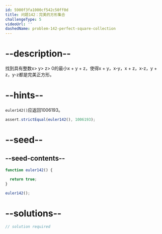 ```yaml
---
id: 5900f3fa1000cf542c50ff0d
title: 问题142：完美的方形集合
challengeType: 5
videoUrl: ''
dashedName: problem-142-perfect-square-collection
---
```


# --description--

找到具有整数x> y> z> 0的最小x + y + z，使得x + y，x-y，x + z，x-z，y + z，y-z都是完美正方形。

# --hints--

`euler142()`应返回1006193。

```js
assert.strictEqual(euler142(), 1006193);
```

# --seed--

## --seed-contents--

```js
function euler142() {

  return true;
}

euler142();
```

# --solutions--

```js
// solution required
```
